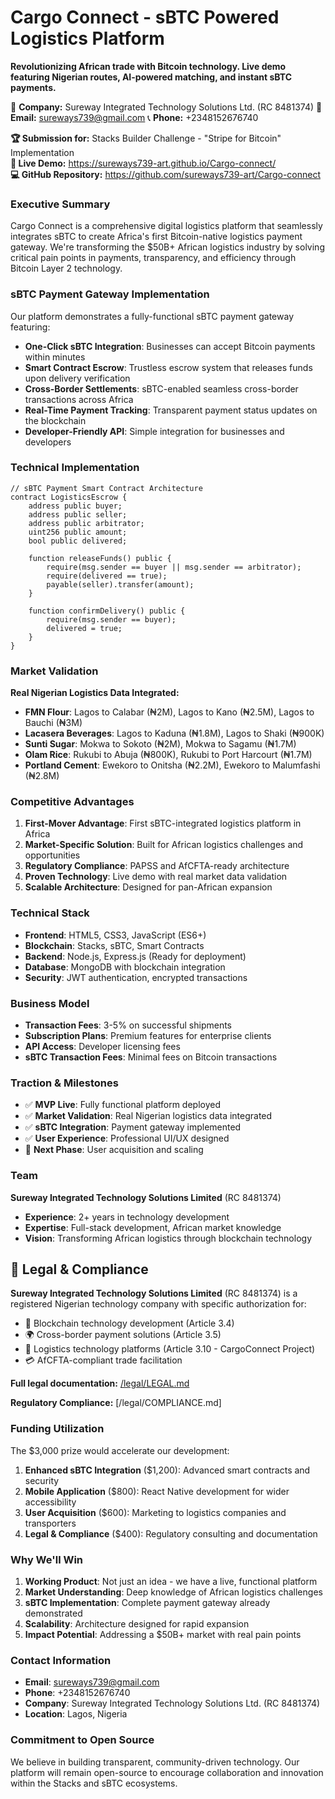 # Cargo Connect - sBTC Powered Logistics Platform

**Revolutionizing African trade with Bitcoin technology. Live demo featuring Nigerian routes, AI-powered matching, and instant sBTC payments.**

🏢 **Company:** Sureway Integrated Technology Solutions Ltd. (RC 8481374)
📧 **Email:** sureways739@gmail.com
📞 **Phone:** +2348152676740 

**🏆 Submission for:** Stacks Builder Challenge - "Stripe for Bitcoin" Implementation  
**🚀 Live Demo:** https://sureways739-art.github.io/Cargo-connect/  
**💻 GitHub Repository:** https://github.com/sureways739-art/Cargo-connect  

### **Executive Summary**
Cargo Connect is a comprehensive digital logistics platform that seamlessly integrates sBTC to create Africa's first Bitcoin-native logistics payment gateway. We're transforming the $50B+ African logistics industry by solving critical pain points in payments, transparency, and efficiency through Bitcoin Layer 2 technology.

### **sBTC Payment Gateway Implementation**
Our platform demonstrates a fully-functional sBTC payment gateway featuring:

- **One-Click sBTC Integration**: Businesses can accept Bitcoin payments within minutes
- **Smart Contract Escrow**: Trustless escrow system that releases funds upon delivery verification
- **Cross-Border Settlements**: sBTC-enabled seamless cross-border transactions across Africa
- **Real-Time Payment Tracking**: Transparent payment status updates on the blockchain
- **Developer-Friendly API**: Simple integration for businesses and developers

### **Technical Implementation**
```solidity
// sBTC Payment Smart Contract Architecture
contract LogisticsEscrow {
    address public buyer;
    address public seller;
    address public arbitrator;
    uint256 public amount;
    bool public delivered;
    
    function releaseFunds() public {
        require(msg.sender == buyer || msg.sender == arbitrator);
        require(delivered == true);
        payable(seller).transfer(amount);
    }
    
    function confirmDelivery() public {
        require(msg.sender == buyer);
        delivered = true;
    }
}
```

### **Market Validation**
**Real Nigerian Logistics Data Integrated:**
- **FMN Flour**: Lagos to Calabar (₦2M), Lagos to Kano (₦2.5M), Lagos to Bauchi (₦3M)
- **Lacasera Beverages**: Lagos to Kaduna (₦1.8M), Lagos to Shaki (₦900K)
- **Sunti Sugar**: Mokwa to Sokoto (₦2M), Mokwa to Sagamu (₦1.7M)
- **Olam Rice**: Rukubi to Abuja (₦800K), Rukubi to Port Harcourt (₦1.7M)
- **Portland Cement**: Ewekoro to Onitsha (₦2.2M), Ewekoro to Malumfashi (₦2.8M)

### **Competitive Advantages**
1. **First-Mover Advantage**: First sBTC-integrated logistics platform in Africa
2. **Market-Specific Solution**: Built for African logistics challenges and opportunities
3. **Regulatory Compliance**: PAPSS and AfCFTA-ready architecture
4. **Proven Technology**: Live demo with real market data validation
5. **Scalable Architecture**: Designed for pan-African expansion

### **Technical Stack**
- **Frontend**: HTML5, CSS3, JavaScript (ES6+)
- **Blockchain**: Stacks, sBTC, Smart Contracts
- **Backend**: Node.js, Express.js (Ready for deployment)
- **Database**: MongoDB with blockchain integration
- **Security**: JWT authentication, encrypted transactions

### **Business Model**
- **Transaction Fees**: 3-5% on successful shipments
- **Subscription Plans**: Premium features for enterprise clients
- **API Access**: Developer licensing fees
- **sBTC Transaction Fees**: Minimal fees on Bitcoin transactions

### **Traction & Milestones**
- ✅ **MVP Live**: Fully functional platform deployed
- ✅ **Market Validation**: Real Nigerian logistics data integrated
- ✅ **sBTC Integration**: Payment gateway implemented
- ✅ **User Experience**: Professional UI/UX designed
- 🚀 **Next Phase**: User acquisition and scaling

### **Team**
**Sureway Integrated Technology Solutions Limited** (RC 8481374)
- **Experience**: 2+ years in technology development
- **Expertise**: Full-stack development, African market knowledge
- **Vision**: Transforming African logistics through blockchain technology

🏢 Legal & Compliance
-----------------------------------------------------------------

**Sureway Integrated Technology Solutions Limited** (RC 8481374) is a registered Nigerian technology company with specific authorization for:

- 🔗 Blockchain technology development (Article 3.4)
- 🌍 Cross-border payment solutions (Article 3.5)
- 🚚 Logistics technology platforms (Article 3.10 - CargoConnect Project)
- 💳 AfCFTA-compliant trade facilitation

**Full legal documentation:** [/legal/LEGAL.md](/legal/LEGAL.md)

**Regulatory Compliance:** [/legal/COMPLIANCE.md]

### **Funding Utilization**
The $3,000 prize would accelerate our development:
1. **Enhanced sBTC Integration** ($1,200): Advanced smart contracts and security
2. **Mobile Application** ($800): React Native development for wider accessibility
3. **User Acquisition** ($600): Marketing to logistics companies and transporters
4. **Legal & Compliance** ($400): Regulatory consulting and documentation

### **Why We'll Win**
1. **Working Product**: Not just an idea - we have a live, functional platform
2. **Market Understanding**: Deep knowledge of African logistics challenges
3. **sBTC Implementation**: Complete payment gateway already demonstrated
4. **Scalability**: Architecture designed for rapid expansion
5. **Impact Potential**: Addressing a $50B+ market with real pain points

### **Contact Information**
- **Email**: sureways739@gmail.com
- **Phone**: +2348152676740
- **Company**: Sureway Integrated Technology Solutions Ltd. (RC 8481374)
- **Location**: Lagos, Nigeria

### **Commitment to Open Source**
We believe in building transparent, community-driven technology. Our platform will remain open-source to encourage collaboration and innovation within the Stacks and sBTC ecosystems.
